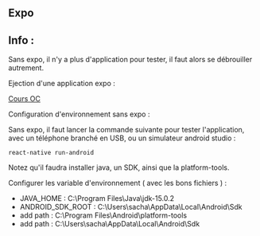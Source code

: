 ## Expo

Info :
-------------------
Sans expo, il n'y a plus d'application pour tester, il faut alors se débrouiller autrement.


Ejection d'une application expo  :


[Cours OC](https://openclassrooms.com/fr/courses/4902061-developpez-une-application-mobile-react-native/4959616-formalisez-votre-application-pour-utiliser-les-composants-du-device)


Configuration d'environnement sans expo :



Sans expo, il faut lancer la commande suivante pour tester l'application, avec un téléphone branché en USB, ou un simulateur android studio :

    react-native run-android

Notez qu'il faudra installer java, un SDK, ainsi que la platform-tools.

Configurer les variable d'environnement ( avec les bons fichiers ) :

- JAVA_HOME : C:\Program Files\Java\jdk-15.0.2
- ANDROID_SDK_ROOT : C:\Users\sacha\AppData\Local\Android\Sdk
- add path : C:\Program Files\Android\platform-tools
- add path : C:\Users\sacha\AppData\Local\Android\Sdk
